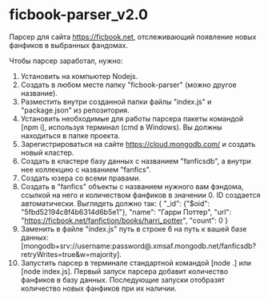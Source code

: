 # ficbook-parser_v2.0
Парсер для сайта https://ficbook.net, отслеживающий появление новых фанфиков в выбранных фандомах.

Чтобы парсер заработал, нужно:
1. Установить на компьютер Nodejs.
2. Создать в любом месте папку "ficbook-parser" (можно другое название).
3. Разместить внутри созданной папки файлы "index.js" и "package.json" из репозитория.
4. Установить необходимые для работы парсера пакеты командой [npm i], используя терминал (cmd в Windows). Вы должны находиться в папке проекта.
5. Зарегистрироваться на сайте https://cloud.mongodb.com/ и создать новый кластер.
6. Создать в кластере базу данных с названием "fanficsdb", а внутри нее коллекцию с названием "fanfics". 
7. Создать юзера со всеми правами.
8. Создать в "fanfics" объекты c названием нужного вам фэндома, ссылкой на него и количеством фанфиков в значении 0. ID создается автоматически. Выглядеть должно так: { "_id": {"$oid": "5fbd52194c8f4b6314d6b5e1"}, "name": "Гарри Поттер", "url": "https://ficbook.net/fanfiction/books/harri_potter", "count": 0 } 
9. Заменить в файле "index.js" путь в строке 6 на путь к вашей базе данных: [mongodb+srv://username:password@<clustername>.xmsaf.mongodb.net/fanficsdb?retryWrites=true&w=majority]. 
10. Запустить парсер в терминале стандартной командой [node .] или [node index.js]. Первый запуск парсера добавит количество фанфиков в базу данных. Последующие запуски отобразят количество новых фанфиков при их наличии.
